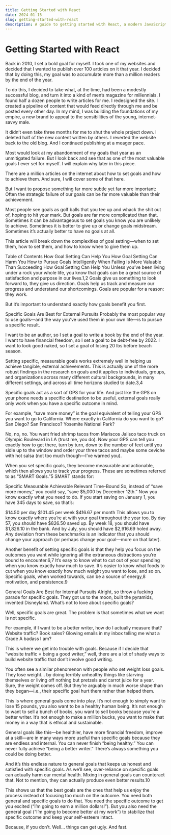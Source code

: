 ```yaml
---
title: Getting Started with React
date: 2024-01-15
slug: getting-started-with-react
description: A guide to getting started with React, a modern JavaScript framework for building user interfaces.
---
```


# Getting Started with React

Back in 2010, I set a bold goal for myself. I took one of my websites and decided that I wanted to publish over 100 articles on it that year. I decided that by doing this, my goal was to accumulate more than a million readers by the end of the year.

To do this, I decided to take what, at the time, had been a modestly successful blog, and turn it into a kind of men’s magazine for millennials. I found half a dozen people to write articles for me. I redesigned the site. I created a pipeline of content that would feed directly through me and be posted every other day. In my mind, I was building the foundations of my empire, a new brand to appeal to the sensibilities of the young, internet-savvy male.

It didn’t even take three months for me to shut the whole project down. I deleted half of the new content written by others. I reverted the website back to the old blog. And I continued publishing at a meager pace.

Most would look at my abandonment of my goals that year as an unmitigated failure. But I look back and see that as one of the most valuable goals I ever set for myself. I will explain why later in this piece.

There are a million articles on the internet about how to set goals and how to achieve them. And sure, I will cover some of that here.

But I want to propose something far more subtle yet far more important: Often the strategic failure of our goals can be far more valuable than their achievement.

Most people see goals as golf balls that you tee up and whack the shit out of, hoping to hit your mark. But goals are far more complicated than that. Sometimes it can be advantageous to set goals you know you are unlikely to achieve. Sometimes it is better to give up or change goals midstream. Sometimes it’s actually better to have no goals at all.

This article will break down the complexities of goal setting—when to set them, how to set them, and how to know when to give them up.

Table of Contents
How Goal Setting Can Help You
How Goal Setting Can Harm You
How to Pursue Goals Intelligently
When Failing Is More Valuable Than Succeeding
How Goal Setting Can Help You
Unless you’ve been living under a rock your whole life, you know that goals can be a great source of satisfaction and purpose in our lives.1,2 Goals give us something to look forward to, they give us direction. Goals help us track and measure our progress and understand our shortcomings. Goals are popular for a reason: they work.

But it’s important to understand exactly how goals benefit you first.

Specific Goals Are Best for External Pursuits
Probably the most popular way to use goals—and the way you’ve used them in your own life—is to pursue a specific result.

I want to be an author, so I set a goal to write a book by the end of the year. I want to have financial freedom, so I set a goal to be debt-free by 2022. I want to look good naked, so I set a goal of losing 20 lbs before beach season.

Setting specific, measurable goals works extremely well in helping us achieve tangible, external achievements. This is actually one of the more robust findings in the research on goals and it applies to individuals, groups, and organizations across many different cultural backgrounds, in many different settings, and across all time horizons studied to date.3,4

Specific goals act as a sort of GPS for your life. And just like the GPS on your phone needs a specific destination to be useful, external goals really only work when you have a specific outcome in mind.

For example, “save more money” is the goal equivalent of telling your GPS you want to go to California. Where exactly in California do you want to go? San Diego? San Francisco? Yosemite National Park?

No, no, no. You want fried shrimp tacos from Mariscos Jalisco taco truck on Olympic Boulevard in LA (trust me, you do). Now your GPS can tell you exactly how to get there, turn by turn, down to the number of feet until you sidle up to the window and order your three tacos and maybe some ceviche with hot salsa (not too much though—I’ve warned you).

When you set specific goals, they become measurable and actionable, which then allows you to track your progress. These are sometimes referred to as “SMART Goals.”5 SMART stands for:

Specific
Measurable
Achievable
Relevant
Time-Bound
So, instead of “save more money,” you could say, “save $5,000 by December 12th.” Now you know exactly what you need to do. If you start saving on January 1, you have 345 days to save, so that’s:

$14.50 per day
$101.45 per week
$416.67 per month
This allows you to know exactly where you’re at with your goal throughout the year too. By day 57, you should have $826.50 saved up. By week 18, you should have $1,826.10 in the bank. And by July, you should have $2,916.69 holed away. Any deviation from these benchmarks is an indicator that you should change your approach (or perhaps change your goal—more on that later).

Another benefit of setting specific goals is that they help you focus on the outcomes you want while ignoring all the extraneous distractions you’re bound to encounter.6,7 It’s easy to know what to cut out of your spending when you know exactly how much to save. It’s easier to know what foods to cut when you know exactly how much weight you want to lose, and so on. Specific goals, when worked towards, can be a source of energy,8 motivation, and persistence.9

General Goals Are Best for Internal Pursuits
Alright, so throw a fucking parade for specific goals. They got us to the moon, built the pyramids, invented Disneyland. What’s not to love about specific goals?

Well, specific goals are great. The problem is that sometimes what we want is not specific.

For example, if I want to be a better writer, how do I actually measure that? Website traffic? Book sales? Glowing emails in my inbox telling me what a Grade A badass I am?

This is where we get into trouble with goals. Because if I decide that “website traffic = being a good writer,” well, there are a lot of shady ways to build website traffic that don’t involve good writing.

You often see a similar phenomenon with people who set weight loss goals. They lose weight… by doing terribly unhealthy things like starving themselves or living off nothing but pretzels and carrot juice for a year. Sure, the weight comes off. But they’re arguably in much worse shape than they began—i.e., their specific goal hurt them rather than helped them.

This is where general goals come into play. It’s not enough to simply want to lose 15 pounds, you also want to be a healthy human being. It’s not enough to want to sell a bunch of books, you want to sell books because you’re a better writer. It’s not enough to make a million bucks, you want to make that money in a way that is ethical and sustainable.

General goals like this—be healthier, have more financial freedom, improve at a skill—are in many ways more useful than specific goals because they are endless and internal. You can never finish “being healthy.” You can never fully achieve “being a better writer.” There’s always something you could be doing better.

And it’s this endless nature to general goals that keeps us honest and satisfied with specific goals. As we’ll see, over-reliance on specific goals can actually harm our mental health. Mixing in general goals can counteract that. Not to mention, they can actually produce even better results.10

This shows us that the best goals are the ones that help us enjoy the process instead of focusing too much on the outcome. You need both general and specific goals to do that. You need the specific outcome to get you excited (“I’m going to earn a million dollars!”). But you also need the general goal (“I’m going to become better at my work”) to stabilize that specific outcome and keep your self-esteem intact.

Because, if you don’t. Well… things can get ugly. And fast.
